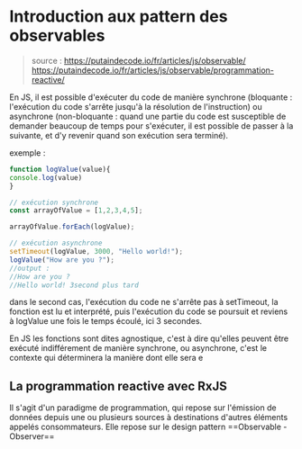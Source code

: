 # Introduction aux pattern des observables

> source :
> https://putaindecode.io/fr/articles/js/observable/
> https://putaindecode.io/fr/articles/js/observable/programmation-reactive/

En JS, il est possible d'exécuter du code de manière synchrone (bloquante : l'exécution du code s'arrête jusqu'à la résolution de l'instruction) ou asynchrone (non-bloquante : quand une partie du code est susceptible de demander beaucoup de temps pour s'exécuter, il est possible de passer à la suivante, et d'y revenir quand son exécution sera terminé).

exemple :
```js
function logValue(value){
console.log(value)
}

// exécution synchrone
const arrayOfValue = [1,2,3,4,5];

arrayOfValue.forEach(logValue);

// exécution asynchrone
setTimeout(logValue, 3000, "Hello world!");
logValue("How are you ?");
//output : 
//How are you ?
//Hello world! 3second plus tard
```

dans le second cas, l'exécution du code ne s'arrête pas à setTimeout, la fonction est lu et interprété, puis l'exécution du code se poursuit et reviens à logValue une fois le temps écoulé, ici 3 secondes.

En JS les fonctions sont dites agnostique, c'est à dire qu'elles peuvent être exécuté indifférement de manière synchrone, ou asynchrone, c'est le contexte qui déterminera la manière dont elle sera e


## La programmation reactive avec RxJS
Il s'agit d'un paradigme de programmation, qui repose sur l'émission de données depuis une ou plusieurs sources à destinations d'autres éléments appelés consommateurs. Elle repose sur le design pattern ==Observable - Observer==
<!--stackedit_data:
eyJoaXN0b3J5IjpbLTk2MjMzMDY0OV19
-->